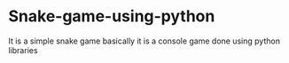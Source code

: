 # Snake-game-using-python
It is a simple snake game basically it is a console game done using python libraries
